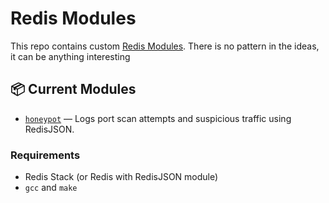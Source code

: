 # Redis Modules

This repo contains custom [Redis Modules](https://redis.io/docs/latest/extend/modules/). There is no pattern in the ideas, it can be anything interesting

## 📦 Current Modules

- [`honeypot`](honeypot) — Logs port scan attempts and suspicious traffic using RedisJSON.

### Requirements

- Redis Stack (or Redis with RedisJSON module)
- `gcc` and `make`